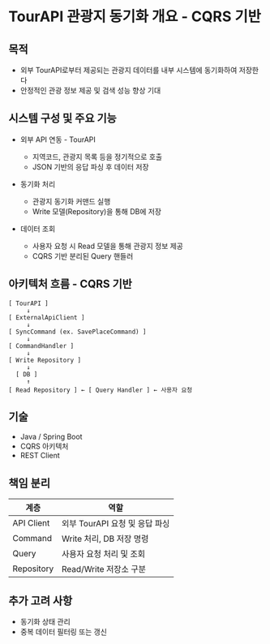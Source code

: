 # TourAPI 관광지 동기화 개요 - CQRS 기반

## 목적
+ 외부 TourAPI로부터 제공되는 관광지 데이터를 내부 시스템에 동기화하여 저장한다
+ 안정적인 관광 정보 제공 및 검색 성능 향상 기대

## 시스템 구성 및 주요 기능
+ 외부 API 연동 - TourAPI
  + 지역코드, 관광지 목록 등을 정기적으로 호출
  + JSON 기반의 응답 파싱 후 데이터 저장

+ 동기화 처리
  + 관광지 동기화 커맨드 실행
  + Write 모델(Repository)을 통해 DB에 저장

+ 데이터 조회
  + 사용자 요청 시 Read 모델을 통해 관광지 정보 제공
  + CQRS 기반 분리된 Query 핸들러

## 아키텍처 흐름 - CQRS 기반
```text
[ TourAPI ]
     ↓
[ ExternalApiClient ]
     ↓
[ SyncCommand (ex. SavePlaceCommand) ]
     ↓
[ CommandHandler ]
     ↓
[ Write Repository ]
     ↓
  [ DB ]
     ↑
[ Read Repository ] ← [ Query Handler ] ← 사용자 요청
```

## 기술
+ Java / Spring Boot
+ CQRS 아키텍처
+ REST Client

## 책임 분리
| 계층 | 역할 |
| --- | --- |
| API Client | 외부 TourAPI 요청 및 응답 파싱 |
| Command | Write 처리, DB 저장 명령 |
| Query | 사용자 요청 처리 및 조회 |
| Repository | Read/Write 저장소 구분 |

## 추가 고려 사항
+ 동기화 상태 관리
+ 중복 데이터 필터링 또는 갱신
